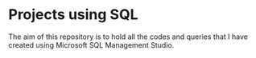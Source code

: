 # Projects using SQL 

The aim of this repository is to hold all the codes and queries that I have created using Microsoft SQL Management Studio. 
